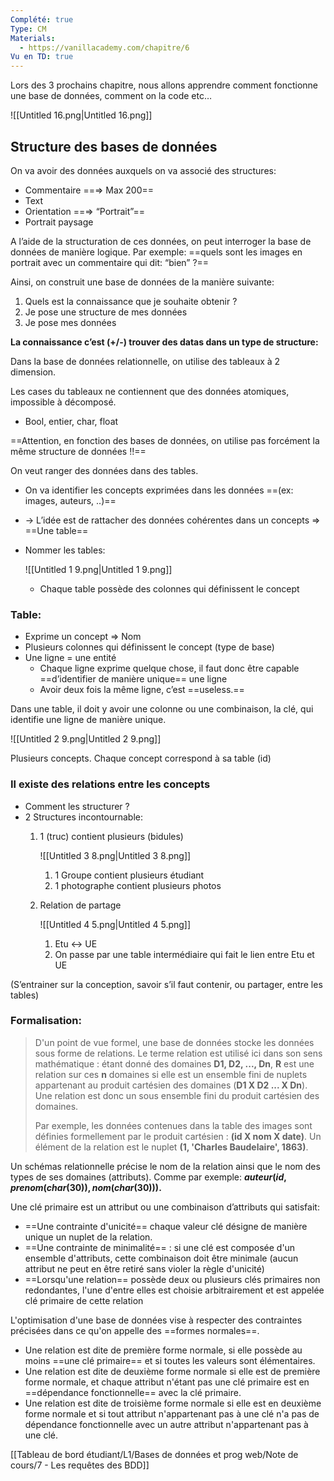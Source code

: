 ```yaml
---
Complété: true
Type: CM
Materials:
  - https://vanillacademy.com/chapitre/6
Vu en TD: true
---
```

Lors des 3 prochains chapitre, nous allons apprendre comment fonctionne une base de données, comment on la code etc…

![[Untitled 16.png|Untitled 16.png]]

## Structure des bases de données

On va avoir des données auxquels on va associé des structures:

- Commentaire ==⇒ Max 200==
- Text
- Orientation ==⇒ “Portrait”==
- Portrait paysage

A l’aide de la structuration de ces données, on peut interroger la base de données de manière logique. Par exemple: ==quels sont les images en portrait avec un commentaire qui dit: “bien” ?==

Ainsi, on construit une base de données de la manière suivante:

1. Quels est la connaissance que je souhaite obtenir ?
2. Je pose une structure de mes données
3. Je pose mes données

  

**La connaissance c’est (+/-) trouver des datas dans un type de structure:**

Dans la base de données relationnelle, on utilise des tableaux à 2 dimension.

Les cases du tableaux ne contiennent que des données atomiques, impossible à décomposé.

- Bool, entier, char, float

==Attention, en fonction des bases de données, on utilise pas forcément la même structure de données !!==

  

On veut ranger des données dans des tables.

- On va identifier les concepts exprimées dans les données ==(ex: images, auteurs, ..)==
- → L’idée est de rattacher des données cohérentes dans un concepts ⇒ ==Une table==
- Nommer les tables:
    
    ![[Untitled 1 9.png|Untitled 1 9.png]]
    
    - Chaque table possède des colonnes qui définissent le concept

  

### Table:

- Exprime un concept ⇒ Nom
- Plusieurs colonnes qui définissent le concept (type de base)
- Une ligne = une entité
    - Chaque ligne exprime quelque chose, il faut donc être capable ==d’identifier de manière unique== une ligne
    - Avoir deux fois la même ligne, c’est ==useless.==

Dans une table, il doit y avoir une colonne ou une combinaison, la clé, qui identifie une ligne de manière unique.

![[Untitled 2 9.png|Untitled 2 9.png]]

Plusieurs concepts. Chaque concept correspond à sa table (id)

### Il existe des relations entre les concepts

- Comment les structurer ?
- 2 Structures incontournable:
    1. 1 (truc) contient plusieurs (bidules)
        
        ![[Untitled 3 8.png|Untitled 3 8.png]]
        
        1. 1 Groupe contient plusieurs étudiant
        2. 1 photographe contient plusieurs photos
    2. Relation de partage
        
        ![[Untitled 4 5.png|Untitled 4 5.png]]
        
        1. Etu ↔ UE
        2. On passe par une table intermédiaire qui fait le lien entre Etu et UE

(S’entrainer sur la conception, savoir s’il faut contenir, ou partager, entre les tables)

  

### Formalisation:

> D'un point de vue formel, une base de données stocke les données sous forme de relations. Le terme relation est utilisé ici dans son sens mathématique : étant donné des domaines **D1, D2, ..., Dn**, **R** est une relation sur ces **n** domaines si elle est un ensemble fini de nuplets appartenant au produit cartésien des domaines (**D1 X D2 ... X Dn**). Une relation est donc un sous ensemble fini du produit cartésien des domaines.
> 
> Par exemple, les données contenues dans la table des images sont définies formellement par le produit cartésien : **(id X nom X date)**. Un élément de la relation est le nuplet **(1, 'Charles Baudelaire', 1863)**.

Un schémas relationnelle précise le nom de la relation ainsi que le nom des types de ses domaines (attributs). Comme par exemple: **$auteur(id, prenom(char(30)), nom(char(30)))$**﻿**.**

  

Une clé primaire est un attribut ou une combinaison d’attributs qui satisfait:

- ==Une contrainte d'unicité== chaque valeur clé désigne de manière unique un nuplet de la relation.
- ==Une contrainte de minimalité== : si une clé est composée d'un ensemble d'attributs, cette combinaison doit être minimale (aucun attribut ne peut en être retiré sans violer la règle d'unicité)
- ==Lorsqu'une relation== possède deux ou plusieurs clés primaires non redondantes, l'une d'entre elles est choisie arbitrairement et est appelée clé primaire de cette relation

  

L'optimisation d'une base de données vise à respecter des contraintes précisées dans ce qu'on appelle des ==formes normales==.

- Une relation est dite de première forme normale, si elle possède au moins ==une clé primaire== et si toutes les valeurs sont élémentaires.
- Une relation est dite de deuxième forme normale si elle est de première forme normale, et chaque attribut n'étant pas une clé primaire est en ==dépendance fonctionnelle== avec la clé primaire.
- Une relation est dite de troisième forme normale si elle est en deuxième forme normale et si tout attribut n'appartenant pas à une clé n'a pas de dépendance fonctionnelle avec un autre attribut n'appartenant pas à une clé.

[[Tableau de bord étudiant/L1/Bases de données et prog web/Note de cours/7 - Les requêtes des BDD]]